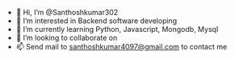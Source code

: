 - 👋 Hi, I’m @Santhoshkumar302
- 👀 I’m interested in Backend software developing
- 🌱 I’m currently learning Python, Javascript, Mongodb, Mysql
- 💞️ I’m looking to collaborate on 
- 📫 Send mail to santhoshkumar4097@gmail.com to contact me

<!---
Santhoshkumar302/Santhoshkumar302 is a ✨ special ✨ repository because its `README.md` (this file) appears on your GitHub profile.
You can click the Preview link to take a look at your changes.
--->
